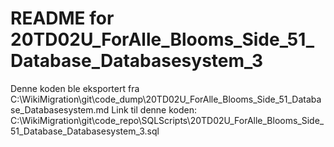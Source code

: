 # README for 20TD02U_ForAlle_Blooms_Side_51_Database_Databasesystem_3
Denne koden ble eksportert fra C:\WikiMigration\git\code_dump\20TD02U_ForAlle_Blooms_Side_51_Database_Databasesystem.md
Link til denne koden: C:\WikiMigration\git\code_repo\SQLScripts\20TD02U_ForAlle_Blooms_Side_51_Database_Databasesystem_3.sql
